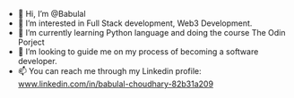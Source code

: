 - 👋 Hi, I’m @Babulal
- 👀 I’m interested in Full Stack development, Web3 Development.
- 🌱 I’m currently learning Python language and doing the course The Odin Porject
- 💞️ I’m looking to guide me on my process of becoming a software developer.
- 📫 You can reach me through my Linkedin profile: www.linkedin.com/in/babulal-choudhary-82b31a209

<!---
BabulalxPy/BabulalxPy is a ✨ special ✨ repository because its `README.md` (this file) appears on your GitHub profile.
You can click the Preview link to take a look at your changes.
--->
